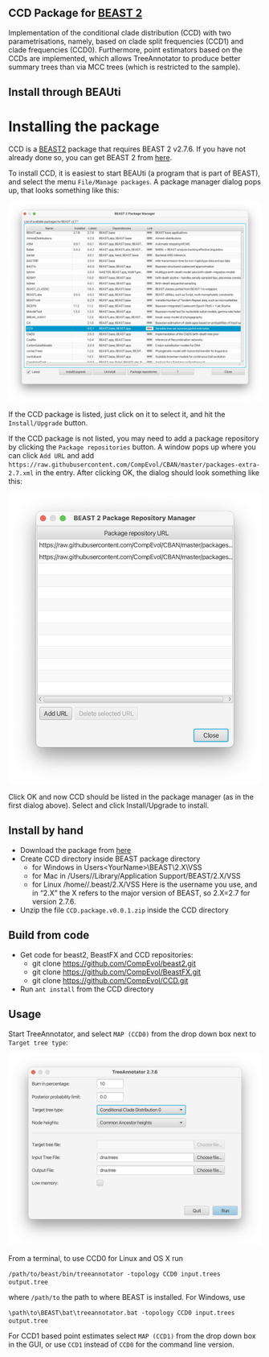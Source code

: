 ## CCD Package for [BEAST 2](beast2.org/)

Implementation of the conditional clade distribution (CCD) with two parametrisations,
namely, based on clade split frequencies (CCD1) and clade frequencies (CCD0).
Furthermore, point estimators based on the CCDs are implemented,
which allows TreeAnnotator to produce better summary trees than via MCC trees (which is restricted to the sample).



## Install through BEAUti

# Installing the package

CCD is a [BEAST2](http://beast2.org) package that requires BEAST 2 v2.7.6.
If you have not already done so, you can get BEAST 2 from [here](http://beast2.org).

To install CCD, it is easiest to start BEAUti (a program that is part of BEAST), and select the menu `File/Manage packages`. A package manager dialog pops up, that looks something like this:

![Package Manager](https://github.com/CompEvol/CCD/raw/master/doc/package_repos.png)

If the CCD package is listed, just click on it to select it, and hit the `Install/Upgrade` button.

If the CCD package is not listed, you may need to add a package repository by clicking the `Package repositories` button. A window pops up where you can click `Add URL` and add `https://raw.githubusercontent.com/CompEvol/CBAN/master/packages-extra-2.7.xml` in the entry. After clicking OK, the dialog should look something like this:

![Package Repositories](https://github.com/CompEvol/CCD/raw/master/doc/package_repos0.png)

Click OK and now CCD should be listed in the package manager (as in the first dialog above). Select and click Install/Upgrade to install.



## Install by hand

* Download the package from [here](https://github.com/CompEvol/CCD/releases/download/v0.0.1/CCD.package.v0.0.3.zip)
* Create CCD directory inside BEAST package directory
  * for Windows in Users\<YourName>\BEAST\2.X\VSS
  * for Mac in /Users/<YourName>\/Library/Application Support/BEAST/2.X/VSS
  * for Linux /home/<YourName>/.beast/2.X/VSS
  Here <YourName> is the username you use, and in “2.X” the X refers to the major version of BEAST, so 2.X=2.7 for version 2.7.6.
* Unzip the file `CCD.package.v0.0.1.zip` inside the CCD directory

## Build from code

* Get code for beast2, BeastFX and CCD repositories:
  * git clone https://github.com/CompEvol/beast2.git
  * git clone https://github.com/CompEvol/BeastFX.git
  * git clone https://github.com/CompEvol/CCD.git
* Run `ant install` from the CCD directory
  
## Usage

Start TreeAnnotator, and select `MAP (CCD0)` from the drop down box next to `Target tree type`:

![tree annotator](doc/treeannotator.png)


From a terminal, to use CCD0 for Linux and OS X run

```
/path/to/beast/bin/treeannotator -topology CCD0 input.trees output.tree
```

where `/path/to` the path to where BEAST is installed. For Windows, use

```
\path\to\BEAST\bat\treeannotator.bat -topology CCD0 input.trees output.tree
```


For CCD1 based point estimates select `MAP (CCD1)` from the drop down box in the GUI, or use `CCD1` instead of `CCD0` for the command line version.

